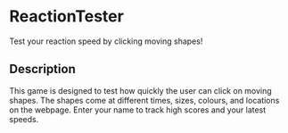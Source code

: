 # ReactionTester
Test your reaction speed by clicking moving shapes!

## Description 

This game is designed to test how quickly the user can click on moving shapes. The shapes come at different times, sizes, colours, and locations on the webpage. Enter your name to track high scores and your latest speeds.
